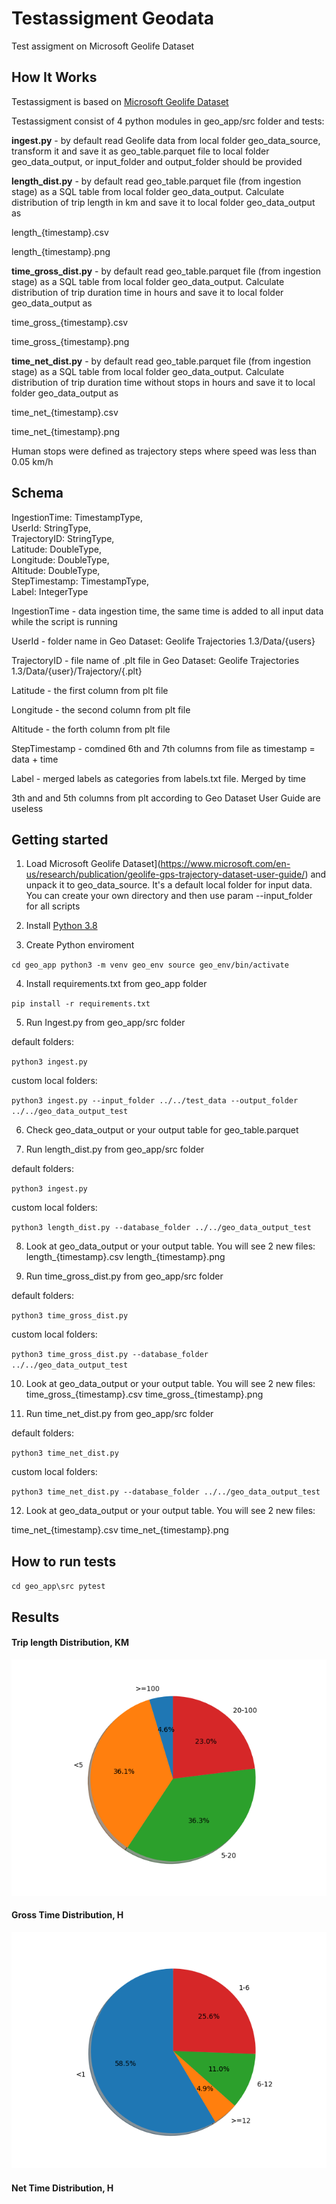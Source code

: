 # Testassigment Geodata
Test assigment on Microsoft Geolife Dataset

## How It Works

Testassigment is based on [Microsoft Geolife Dataset](https://www.microsoft.com/en-us/research/publication/geolife-gps-trajectory-dataset-user-guide/)

Testassigment consist of 4 python modules in geo_app/src folder and tests:

**ingest.py** - by default read Geolife data from local folder geo_data_source, transform it and save it as geo_table.parquet file to local folder geo_data_output, or input_folder and output_folder should be provided

**length_dist.py** - by default read geo_table.parquet file (from ingestion stage) as a SQL table from local folder geo_data_output.
Calculate distribution of trip length in km and save it to local folder geo_data_output as

length_{timestamp}.csv

length_{timestamp}.png


**time_gross_dist.py** - by default read geo_table.parquet file (from ingestion stage) as a SQL table from local folder geo_data_output.
Calculate distribution of trip duration time in hours and save it to local folder geo_data_output as

time_gross_{timestamp}.csv

time_gross_{timestamp}.png


**time_net_dist.py** - by default read geo_table.parquet file (from ingestion stage) as a SQL table from local folder geo_data_output.
Calculate distribution of trip duration time without stops in hours and save it to local folder geo_data_output as

time_net_{timestamp}.csv

time_net_{timestamp}.png

Human stops were defined as trajectory steps where speed was less than 0.05 km/h

## Schema 

IngestionTime: TimestampType,  
UserId: StringType,  
TrajectoryID: StringType,  
Latitude: DoubleType,  
Longitude: DoubleType,  
Altitude: DoubleType,  
StepTimestamp: TimestampType,  
Label: IntegerType


IngestionTime - data ingestion time, the same time is added to all input data while the script is running  

UserId - folder name in Geo Dataset: Geolife Trajectories 1.3/Data/{users}

TrajectoryID - file name of .plt file in Geo Dataset: Geolife Trajectories 1.3/Data/{user}/Trajectory/{.plt}

Latitude - the first column from plt file

Longitude - the second column from plt file

Altitude - the forth column from plt file

StepTimestamp - comdined 6th and 7th columns from file as timestamp = data + time

Label - merged labels as categories from labels.txt file. Merged by time


3th and and 5th columns from plt according to Geo Dataset User Guide are useless


## Getting started

1. Load Microsoft Geolife Dataset](https://www.microsoft.com/en-us/research/publication/geolife-gps-trajectory-dataset-user-guide/) and unpack it to geo_data_source. It's a default local folder for input data.
You can create your own directory and then use param --input_folder for all scripts

2. Install [Python 3.8](https://www.python.org/downloads/release/python-380/)

3. Create Python enviroment

`cd geo_app
python3 -m venv geo_env
source geo_env/bin/activate`

4. Install requirements.txt from geo_app folder

`pip install -r requirements.txt`

5. Run Ingest.py from geo_app/src folder

default folders:

`python3 ingest.py`

custom local folders:

`python3 ingest.py --input_folder ../../test_data --output_folder ../../geo_data_output_test`

6. Check geo_data_output or your output table for geo_table.parquet

7. Run length_dist.py from geo_app/src folder

default folders:

`python3 ingest.py`

custom local folders:

`python3 length_dist.py --database_folder ../../geo_data_output_test`

8. Look at geo_data_output or your output table. You will see 2 new files:
length_{timestamp}.csv
length_{timestamp}.png

9. Run time_gross_dist.py from geo_app/src folder

default folders:

`python3 time_gross_dist.py`

custom local folders:

`python3 time_gross_dist.py --database_folder ../../geo_data_output_test`

10. Look at geo_data_output or your output table. You will see 2 new files:
time_gross_{timestamp}.csv
time_gross_{timestamp}.png

11. Run time_net_dist.py from geo_app/src folder

default folders:

`python3 time_net_dist.py`

custom local folders:

`python3 time_net_dist.py --database_folder ../../geo_data_output_test`

12. Look at geo_data_output or your output table. You will see 2 new files:

time_net_{timestamp}.csv
time_net_{timestamp}.png


## How to run tests

`cd geo_app\src
pytest`

## Results

#### Trip length Distribution, KM

![alt text](geo_data_output/length_1627513017.png)

#### Gross Time Distribution, H

![alt text](geo_data_output/time_gross_1627515965.png)

#### Net Time Distribution, H
